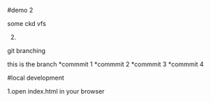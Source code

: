 #demo 2

some ckd vfs

2.

git branching

this is the branch
*commmit 1
*commmit 2
*commmit 3
*commmit 4

#local development

1.open index.html in your browser
